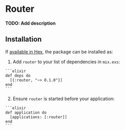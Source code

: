 # Router

**TODO: Add description**

## Installation

If [available in Hex](https://hex.pm/docs/publish), the package can be installed as:

  1. Add `router` to your list of dependencies in `mix.exs`:

    ```elixir
    def deps do
      [{:router, "~> 0.1.0"}]
    end
    ```

  2. Ensure `router` is started before your application:

    ```elixir
    def application do
      [applications: [:router]]
    end
    ```

